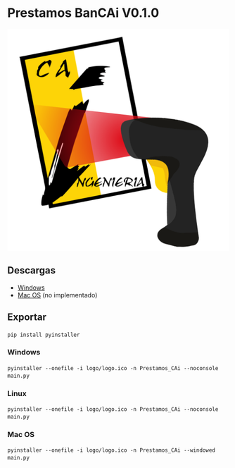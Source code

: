 
# Prestamos BanCAi V0.1.0

[![App logo](logo/logo.png)](https://github.com/rir001/CAI_prestamos)

## Descargas
- [Windows](https://github.com/rir001/CAI_prestamos/raw/refs/heads/main/dist/Prestamos%20CAi.exe)
- [Mac OS]() (no implementado)


## Exportar
`pip install pyinstaller`
### Windows
`pyinstaller --onefile -i logo/logo.ico -n Prestamos_CAi --noconsole main.py`
### Linux
`pyinstaller --onefile -i logo/logo.ico -n Prestamos_CAi --noconsole main.py`
### Mac OS
`pyinstaller --onefile -i logo/logo.ico -n Prestamos_CAi --windowed  main.py`


